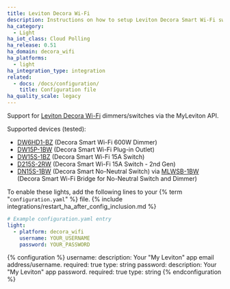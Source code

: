 ```yaml
---
title: Leviton Decora Wi-Fi
description: Instructions on how to setup Leviton Decora Smart Wi-Fi switches/dimmers within Home Assistant.
ha_category:
  - Light
ha_iot_class: Cloud Polling
ha_release: 0.51
ha_domain: decora_wifi
ha_platforms:
  - light
ha_integration_type: integration
related:
  - docs: /docs/configuration/
    title: Configuration file
ha_quality_scale: legacy
---
```


Support for [Leviton Decora Wi-Fi](https://leviton.com/products/residential/smart-home/smart-switches) dimmers/switches via the MyLeviton API.

Supported devices (tested):

- [DW6HD1-BZ](https://www.leviton.com/products/dw6hd-1bz) (Decora Smart Wi-Fi 600W Dimmer)
- [DW15P-1BW](https://www.leviton.com/products/dw15p-1bw) (Decora Smart Wi-Fi Plug-in Outlet)
- [DW15S-1BZ](https://www.leviton.com/products/dw15s-1bz) (Decora Smart Wi-Fi 15A Switch)
- [D215S-2RW](https://store.leviton.com/products/decora-smart-wi-fi-switch-2nd-gen-d215s-2rw) (Decora Smart Wi-Fi 15A Switch - 2nd Gen)
- [DN15S-1BW](https://leviton.com/products/dn15s-1bw) (Decora Smart No-Neutral Switch) via [MLWSB-1BW](https://leviton.com/products/mlwsb-1bw) (Decora Smart Wi-Fi Bridge for No-Neutral Switch and Dimmer)

To enable these lights, add the following lines to your {% term "`configuration.yaml`" %} file.
{% include integrations/restart_ha_after_config_inclusion.md %}

```yaml
# Example configuration.yaml entry
light:
  - platform: decora_wifi
    username: YOUR_USERNAME
    password: YOUR_PASSWORD
```

{% configuration %}
username:
  description: Your "My Leviton" app email address/username.
  required: true
  type: string
password:
  description: Your "My Leviton" app password.
  required: true
  type: string
{% endconfiguration %}
